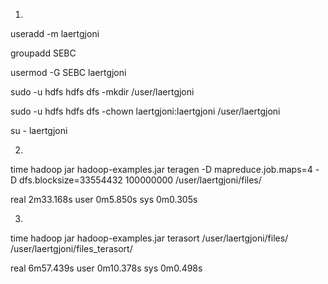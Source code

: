 1)
useradd -m laertgjoni

groupadd SEBC

usermod -G SEBC laertgjoni


sudo -u hdfs hdfs dfs -mkdir /user/laertgjoni

sudo -u hdfs hdfs dfs -chown laertgjoni:laertgjoni /user/laertgjoni


su - laertgjoni

2)
time hadoop jar hadoop-examples.jar teragen -D mapreduce.job.maps=4 -D dfs.blocksize=33554432 100000000 /user/laertgjoni/files/


real    2m33.168s
user    0m5.850s
sys     0m0.305s


3)
time hadoop jar hadoop-examples.jar terasort /user/laertgjoni/files/ /user/laertgjoni/files_terasort/

real    6m57.439s
user    0m10.378s
sys     0m0.498s


